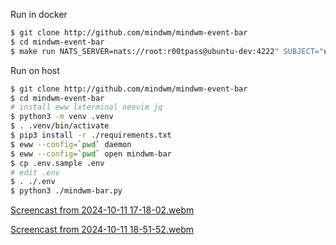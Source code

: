 Run in docker
```bash
$ git clone http://github.com/mindwm/mindwm-event-bar
$ cd mindwm-event-bar
$ make run NATS_SERVER=nats://root:r00tpass@ubuntu-dev:4222" SUBJECT="user-${USER}.$(hostname -s)-host-broker-kne-trigger._knative"
```
Run on host

```bash
$ git clone http://github.com/mindwm/mindwm-event-bar
$ cd mindwm-event-bar
# install eww lxterminal neovim jq 
$ python3 -m venv .venv
$ . .venv/bin/activate
$ pip3 install -r ./requirements.txt
$ eww --config=`pwd` daemon
$ eww --config=`pwd` open mindwm-bar
$ cp .env.sample .env
# edit .env
$ . ./.env
$ python3 ./mindwm-bar.py
```

[Screencast from 2024-10-11 17-18-02.webm](https://github.com/user-attachments/assets/13dce125-f480-4250-a7c3-2202ca710d6c)

[Screencast from 2024-10-11 18-51-52.webm](https://github.com/user-attachments/assets/22d701f6-d497-47df-bb79-583a87b6e264)
